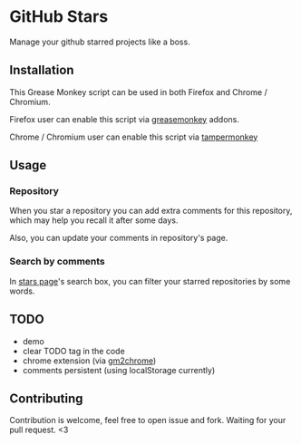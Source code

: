 # GitHub Stars

Manage your github starred projects like a boss.


## Installation

This Grease Monkey script can be used in both Firefox and Chrome / Chromium.

Firefox user can enable this script via [greasemonkey](https://addons.mozilla.org/en-US/firefox/addon/greasemonkey/) addons.

Chrome / Chromium user can enable this script via [tampermonkey](https://chrome.google.com/webstore/detail/tampermonkey/dhdgffkkebhmkfjojejmpbldmpobfkfo?hl=en)


## Usage

### Repository

When you star a repository you can add extra comments for this repository, which may help you recall it after some days.


Also, you can update your comments in repository's page.


### Search by comments

In [stars page](https://github.com/stars)'s search box, you can filter your starred repositories by some words.


## TODO

* demo
* clear TODO tag in the code
* chrome extension (via [gm2chrome](https://github.com/bcho/gm2chrome))
* comments persistent (using localStorage currently)


## Contributing

Contribution is welcome, feel free to open issue and fork. Waiting for your pull request. <3
